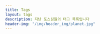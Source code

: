 ```yaml
---
title: Tags
layout: tags
description: 지난 포스팅들의 태그 목록입니다
header-img: "/img/header_img/planet.jpg"
---
```

